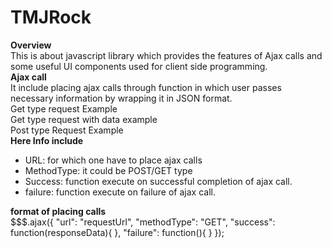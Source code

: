 # TMJRock
<b>Overview</b><br>
This is about javascript library which provides the features of Ajax calls and some useful UI components used for client side programming.<br>
<b>Ajax call</b><br>
It include placing ajax calls through function in which user passes necessary information by wrapping it in JSON format.<br>
Get type request Example<br>
  Get type request with data example<br> 
  Post type Request Example<br>
<b>Here Info include</b>
<ul>
<li> URL: for which one have to place ajax calls </li>
  <li>MethodType: it could be POST/GET type </li>
  <li>Success: function execute on successful completion of ajax call.</li>
  <li>failure: function execute on failure of ajax call.</li>
</ul>
<b>format of placing calls</b><br>
$$$.ajax({
"url": "requestUrl",
"methodType": "GET",
"success": function(responseData){
},
"failure": function(){
}
});

